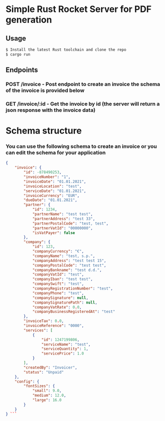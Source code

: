# Simple Rust Rocket Server for PDF generation

## Usage

```bash
$ Install the latest Rust toolchain and clone the repo
$ cargo run
```

## Endpoints

### POST /invoice - Post endpoint to create an invoice the schema of the invoice is provided below
### GET /invoice/:id - Get the invoice by id (the server will return a json response with the invoice data)



# Schema structure
### You can use the following schema to create an invoice or you can edit the schema for your application

```json
{
	"invoice": {
		"id": -878490253,
		"invoiceNumber": "1",
		"invoiceDate": "01.01.2021",
		"invoiceLocation": "test",
		"serviceDate": "01.01.2021",
		"invoiceCurrency": "EUR",
		"dueDate": "01.01.2021",
		"partner": {
			"id": 1234,
			"partnerName": "test test",
			"partnerAddress": "test 33",
			"partnerPostalCode": "test, test",
			"partnerVatId": "00000000",
			"isVatPayer": false
		},
		"company": {
			"id": 123,
			"companyCurrency": "€",
			"companyName": "test, s.p.",
			"companyAddress": "test test 15",
			"companyPostalCode": "test test",
			"companyBankname": "test d.d.",
			"companyVatId": "test",
			"companyIban": "test test",
			"companySwift": "test",
			"companyRegistrationNumber": "test",
			"companyPhone": "test",
			"companySignature": null,
			"companySignaturePath": null,
			"companyVatRate": 0.0,
			"companyBusinessRegisteredAt": "test"
		},
		"invoiceTax": 0.0,
		"invoiceReference": "0000",
		"services": [
			{
				"id": 1247199806,
				"serviceName": "test",
				"serviceQuantity": 1,
				"servicePrice": 1.0
			}
		],
		"createdBy": "Invoicer",
		"status": "Unpaid"
	},
	"config": {
		"fontSizes": {
			"small": 9.0,
			"medium": 12.0,
			"large": 16.0
		}
	}
} ```